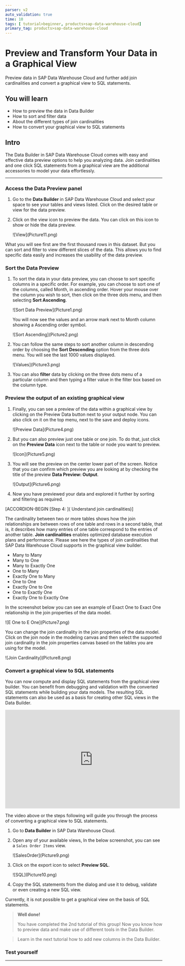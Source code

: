 ```yaml
---
parser: v2
auto_validation: true
time: 10
tags: [ tutorial>beginner, products>sap-data-warehouse-cloud]
primary_tag: products>sap-data-warehouse-cloud
---
```


# Preview and Transform Your Data in a Graphical View
<!-- description --> Preview data in SAP Data Warehouse Cloud and further add join cardinalities and convert a graphical view to SQL statements.

## You will learn
- How to preview the data in Data Builder
- How to sort and filter data
- About the different types of join cardinalities
- How to convert your graphical view to SQL statements


## Intro
The Data Builder in SAP Data Warehouse Cloud comes with easy and effective data preview options to help you analyzing data. Join cardinalities and one click SQL statements from a graphical view are the additional accessories to model your data effortlessly.

---

### Access the Data Preview panel


1.	Go to the **Data Builder** in SAP Data Warehouse Cloud and select your space to see your tables and views listed. Click on the desired table or view for the data preview.

2.	Click on the view icon to preview the data. You can click on this icon to show or hide the data preview.

    <!-- border -->![View](Picture11.png)

What you will see first are the first thousand rows in this dataset. But you can sort and filter to view different slices of the data.
This allows you to find specific data easily and increases the usability of the data preview.



### Sort the Data Preview


1.	To sort the data in your data preview, you can choose to sort specific columns in a specific order. For example, you can choose to sort one of the columns, called Month, in ascending order. Hover your mouse over the column you wish to sort, then click on the three dots menu, and then selecting **Sort Ascending**.

    <!-- border -->![Sort Data Preview](Picture1.png)

    You will now see the values and an arrow mark next to Month column showing a Ascending order symbol.

    <!-- border -->![Sort Ascending](Picture2.png)

2.	You can follow the same steps to sort another column in descending order by choosing the **Sort Descending** option from the three dots menu. You will see the last 1000 values displayed.

    <!-- border -->![Values](Picture3.png)

3.	You can also **filter** data by clicking on the three dots menu of a particular column and then typing a filter value in the filter box based on the column type.




### Preview the output of an existing graphical view


1.	Finally, you can see a preview of the data within a graphical view by clicking on the Preview Data button next to your output node. You can also click on it on the top menu, next to the save and deploy icons.

    <!-- border -->![Preview Data](Picture4.png)

2.	But you can also preview just one table or one join. To do that, just click on the **Preview Data** icon next to the table or node you want to preview.

    <!-- border -->![Icon](Picture5.png)

3.	You will see the preview on the center lower part of the screen. Notice that you can confirm which preview you are looking at by checking the title of the preview **Data Preview: Output**.

    <!-- border -->![Output](Picture6.png)

4.	Now you have previewed your data and explored it further by sorting and filtering as required.



[ACCORDION-BEGIN [Step 4: ]( Understand join cardinalities)]

The cardinality between two or more tables shows how the join relationships are between rows of one table and rows in a second table, that is, it describes how many entries of one table correspond to the entries of another table. **Join cardinalities** enables optimized database execution plans and performance. Please see here the types of join cardinalities that SAP Data Warehouse Cloud supports in the graphical view builder.

-	Many to Many
-	Many to One
-	Many to Exactly One
-	One to Many
-	Exactly One to Many
-	One to One
-	Exactly One to One
-	One to Exactly One
-	Exactly One to Exactly One


In the screenshot below you can see an example of Exact One to Exact One relationship in the join properties of the data model.

  <!-- border -->![E One to E One](Picture7.png)

You can change the join cardinality in the join properties of the data model. Click on the join node in the modeling canvas and then select the supported join cardinality in the join properties canvas based on the tables you are using for the model.

  <!-- border -->![Join Cardinality](Picture8.png)



### Convert a graphical view to SQL statements


You can now compute and display SQL statements from the graphical view builder. You can benefit from debugging and validation with the converted SQL statements while building your data models. The resulting SQL statements can also be used as a basis for creating other SQL views in the Data Builder.

<iframe width="560" height="315" src="https://www.youtube.com/embed/IRnt2_dDxzI" title="YouTube video player" frameborder="0" allow="accelerometer; autoplay; clipboard-write; encrypted-media; gyroscope; picture-in-picture" allowfullscreen></iframe>

The video above or the steps following will guide you through the process of converting a graphical view to SQL statements.

1.	Go to **Data Builder** in SAP Data Warehouse Cloud.

2.	Open any of your available views, In the below screenshot, you can see a `Sales Order Items` view.

    <!-- border -->![SalesOrder](Picture9.png)

3.	Click on the export icon to select **Preview SQL**.

    <!-- border -->![SQL](Picture10.png)

4.	Copy the SQL statements from the dialog and use it to debug, validate or even creating a new SQL view.

Currently, it is not possible to get a graphical view on the basis of SQL statements.


> **Well done!**
>
> You have completed the 2nd tutorial of this group! Now you know how to preview data and make use of different tools in the Data Builder.

> Learn in the next tutorial how to add new columns in the Data Builder.



### Test yourself








---

